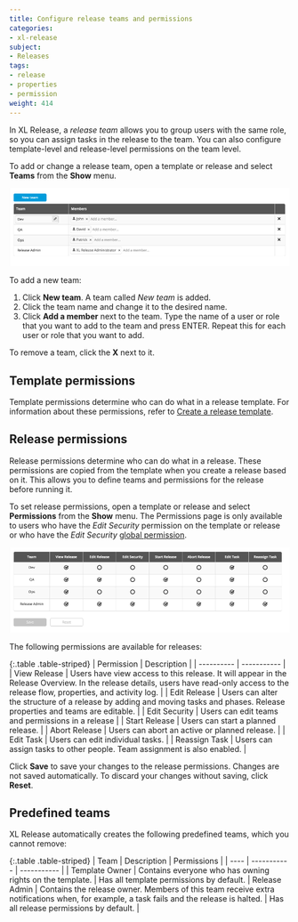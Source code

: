 ```yaml
---
title: Configure release teams and permissions
categories:
- xl-release
subject:
- Releases
tags:
- release
- properties
- permission
weight: 414
---
```


In XL Release, a *release team* allows you to group users with the same role, so you can assign tasks in the release to the team. You can also configure template-level and release-level permissions on the team level.

To add or change a release team, open a template or release and select **Teams** from the **Show** menu.

![Release teams](../images/release-team-overview.png)

To add a new team:

1. Click **New team**. A team called _New team_ is added.
1. Click the team name and change it to the desired name.
1. Click **Add a member** next to the team. Type the name of a user or role that you want to add to the team and press ENTER. Repeat this for each user or role that you want to add.

To remove a team, click the **X** next to it.

## Template permissions

Template permissions determine who can do what in a release template. For information about these permissions, refer to [Create a release template](/xl-release/how-to/create-a-release-template.html#template-permissions).

## Release permissions

Release permissions determine who can do what in a release. These permissions are copied from the template when you create a release based on it. This allows you to define teams and permissions for the release before running it.

To set release permissions, open a template or release and select **Permissions** from the **Show** menu. The Permissions page is only available to users who have the *Edit Security* permission on the template or release or who have the *Edit Security* [global permission](/xl-release/how-to/configure-permissions.html).

![Release Permissions](../images/release-permissions.png)

The following permissions are available for releases:

{:.table .table-striped}
| Permission | Description |
| ---------- | ----------- |
| View Release | Users have view access to this release. It will appear in the Release Overview. In the release details, users have read-only access to the release flow, properties, and activity log. |
| Edit Release | Users can alter the structure of a release by adding and moving tasks and phases. Release properties and teams are editable. |
| Edit Security | Users can edit teams and permissions in a release |
| Start Release | Users can start a planned release. |
| Abort Release | Users can abort an active or planned release. |
| Edit Task | Users can edit individual tasks. |
| Reassign Task | Users can assign tasks to other people. Team assignment is also enabled. |

Click **Save** to save your changes to the release permissions. Changes are not saved automatically. To discard your changes without saving, click **Reset**.

## Predefined teams

XL Release automatically creates the following predefined teams, which you cannot remove:

{:.table .table-striped}
| Team | Description | Permissions |
| ---- | ----------- | ----------- |
| Template Owner | Contains everyone who has owning rights on the template. | Has all template permissions by default.
| Release Admin | Contains the release owner. Members of this team receive extra notifications when, for example, a task fails and the release is halted. | Has all release permissions by default. |
